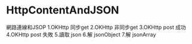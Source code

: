 # HttpContentAndJSON

網路連線和JSOP
1.OKHttp 同步get
2.OKHttp 非同步get
3.OKHttp post 成功
4.OKHttp post 失敗
5.讀取 json
6.解 jsonObject
7.解 jsonArray
